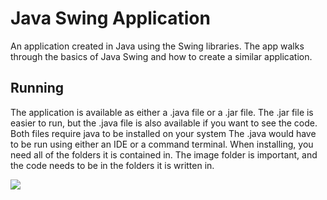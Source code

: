 # Java Swing Application

An application created in Java using the Swing libraries. The app walks through the basics of Java Swing and how to create  a similar application.

## Running

The application is available as either a .java file or a .jar file.
The .jar file is easier to run, but the .java file is also available if you want to see the code.
Both files require java to be installed on your system
The .java would have to be run using either an IDE or a command terminal.
When installing, you need all of the folders it is contained in. The image folder is important, and the code needs to be in the folders it is written in.




![](javaSwing/application.png)

